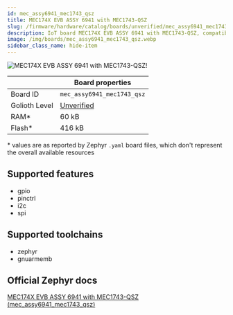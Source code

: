 ```yaml
---
id: mec_assy6941_mec1743_qsz
title: MEC174X EVB ASSY 6941 with MEC1743-QSZ
slug: /firmware/hardware/catalog/boards/unverified/mec_assy6941_mec1743_qsz
description: IoT board MEC174X EVB ASSY 6941 with MEC1743-QSZ, compatible with Golioth at unverified level.
image: /img/boards/mec_assy6941_mec1743_qsz.webp
sidebar_class_name: hide-item
---
```


[//]: # (This is an auto-generated file, do not edit! Changes to it will be lost upon re-generation)

![MEC174X EVB ASSY 6941 with MEC1743-QSZ!](/img/boards/mec_assy6941_mec1743_qsz.webp "MEC174X EVB ASSY 6941 with MEC1743-QSZ")

|                | Board properties     |
| -------------  | -------------------- |
| Board ID       | `mec_assy6941_mec1743_qsz` |
| Golioth Level  | [Unverified](/firmware/hardware#unverified-boards) |
| RAM*           | 60 kB |
| Flash*         | 416 kB |

\* values are as reported by Zephyr `.yaml` board files, which don't represent the overall available resources



## Supported features

* gpio
* pinctrl
* i2c
* spi

## Supported toolchains

* zephyr
* gnuarmemb

## Official Zephyr docs

[MEC174X EVB ASSY 6941 with MEC1743-QSZ (mec_assy6941_mec1743_qsz)](https://docs.zephyrproject.org/latest/boards/microchip/mec_assy6941/doc/index.html)
